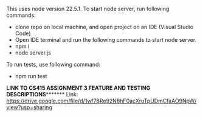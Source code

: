 This uses node version 22.5.1.
To start node server, run following commands:



- clone repo on local machine, and open project on an IDE (Visual Studio Code)
- Open IDE terminal and run the following commands to start node server.
- npm i
- node server.js

To run tests, use following command:

* npm run test

**********************LINK TO CS415 ASSIGNMENT 3 FEATURE AND TESTING DESCRIPTIONS*****************************
Link: https://drive.google.com/file/d/1wf78Re92N8hF0acXruTpUDmCfaAO9NpW/view?usp=sharing
